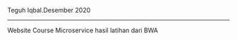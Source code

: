Teguh Iqbal.Desember 2020
__________________________________________________
Website Course Microservice hasil latihan dari BWA
